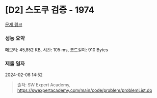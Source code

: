 # [D2] 스도쿠 검증 - 1974 

[문제 링크](https://swexpertacademy.com/main/code/problem/problemDetail.do?contestProbId=AV5Psz16AYEDFAUq) 

### 성능 요약

메모리: 45,852 KB, 시간: 105 ms, 코드길이: 910 Bytes

### 제출 일자

2024-02-06 14:52



> 출처: SW Expert Academy, https://swexpertacademy.com/main/code/problem/problemList.do